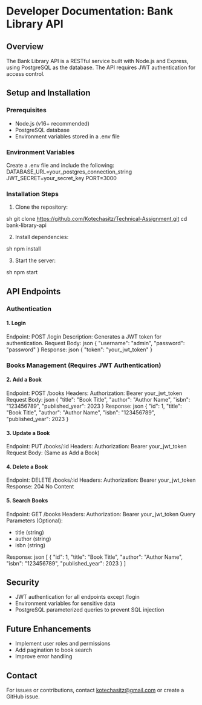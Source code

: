 # Developer Documentation: Bank Library API

## Overview
The Bank Library API is a RESTful service built with Node.js and Express, using PostgreSQL as the database. The API requires JWT authentication for access control.

## Setup and Installation
### Prerequisites
- Node.js (v16+ recommended)
- PostgreSQL database
- Environment variables stored in a .env file

### Environment Variables
Create a .env file and include the following:
DATABASE_URL=your_postgres_connection_string
JWT_SECRET=your_secret_key
PORT=3000
### Installation Steps
1. Clone the repository:
   
sh
   git clone https://github.com/Kotechasitz/Technical-Assignment.git
   cd bank-library-api
   
2. Install dependencies:
   
sh
   npm install
   
3. Start the server:
   
sh
   npm start
   
## API Endpoints

### Authentication
#### 1. Login
Endpoint: POST /login
Description: Generates a JWT token for authentication.
Request Body:
json
{
  "username": "admin",
  "password": "password"
}
Response:
json
{
  "token": "your_jwt_token"
}
### Books Management (Requires JWT Authentication)
#### 2. Add a Book
Endpoint: POST /books
Headers:
Authorization: Bearer your_jwt_token
Request Body:
json
{
  "title": "Book Title",
  "author": "Author Name",
  "isbn": "123456789",
  "published_year": 2023
}
Response:
json
{
  "id": 1,
  "title": "Book Title",
  "author": "Author Name",
  "isbn": "123456789",
  "published_year": 2023
}
#### 3. Update a Book
Endpoint: PUT /books/:id
Headers:
Authorization: Bearer your_jwt_token
Request Body: (Same as Add a Book)

#### 4. Delete a Book
Endpoint: DELETE /books/:id
Headers:
Authorization: Bearer your_jwt_token
Response: 204 No Content

#### 5. Search Books
Endpoint: GET /books
Headers:
Authorization: Bearer your_jwt_token
Query Parameters (Optional):
- title (string)
- author (string)
- isbn (string)

Response:
json
[
  {
    "id": 1,
    "title": "Book Title",
    "author": "Author Name",
    "isbn": "123456789",
    "published_year": 2023
  }
]
## Security
- JWT authentication for all endpoints except /login
- Environment variables for sensitive data
- PostgreSQL parameterized queries to prevent SQL injection

## Future Enhancements
- Implement user roles and permissions
- Add pagination to book search
- Improve error handling

## Contact
For issues or contributions, contact kotechasitz@gmail.com or create a GitHub issue.
